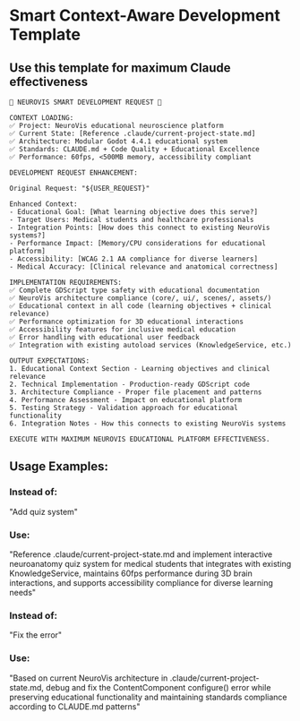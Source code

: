 # Smart Context-Aware Development Template

## Use this template for maximum Claude effectiveness

```
🧠 NEUROVIS SMART DEVELOPMENT REQUEST 🧠

CONTEXT LOADING:
✅ Project: NeuroVis educational neuroscience platform
✅ Current State: [Reference .claude/current-project-state.md]
✅ Architecture: Modular Godot 4.4.1 educational system
✅ Standards: CLAUDE.md + Code Quality + Educational Excellence
✅ Performance: 60fps, <500MB memory, accessibility compliant

DEVELOPMENT REQUEST ENHANCEMENT:

Original Request: "${USER_REQUEST}"

Enhanced Context:
- Educational Goal: [What learning objective does this serve?]
- Target Users: Medical students and healthcare professionals
- Integration Points: [How does this connect to existing NeuroVis systems?]
- Performance Impact: [Memory/CPU considerations for educational platform]
- Accessibility: [WCAG 2.1 AA compliance for diverse learners]
- Medical Accuracy: [Clinical relevance and anatomical correctness]

IMPLEMENTATION REQUIREMENTS:
✅ Complete GDScript type safety with educational documentation
✅ NeuroVis architecture compliance (core/, ui/, scenes/, assets/)
✅ Educational context in all code (learning objectives + clinical relevance)
✅ Performance optimization for 3D educational interactions
✅ Accessibility features for inclusive medical education
✅ Error handling with educational user feedback
✅ Integration with existing autoload services (KnowledgeService, etc.)

OUTPUT EXPECTATIONS:
1. Educational Context Section - Learning objectives and clinical relevance
2. Technical Implementation - Production-ready GDScript code
3. Architecture Compliance - Proper file placement and patterns
4. Performance Assessment - Impact on educational platform
5. Testing Strategy - Validation approach for educational functionality
6. Integration Notes - How this connects to existing NeuroVis systems

EXECUTE WITH MAXIMUM NEUROVIS EDUCATIONAL PLATFORM EFFECTIVENESS.
```

## Usage Examples:

### Instead of:
"Add quiz system"

### Use:
"Reference .claude/current-project-state.md and implement interactive neuroanatomy quiz system for medical students that integrates with existing KnowledgeService, maintains 60fps performance during 3D brain interactions, and supports accessibility compliance for diverse learning needs"

### Instead of:
"Fix the error"

### Use:
"Based on current NeuroVis architecture in .claude/current-project-state.md, debug and fix the ContentComponent configure() error while preserving educational functionality and maintaining standards compliance according to CLAUDE.md patterns"
